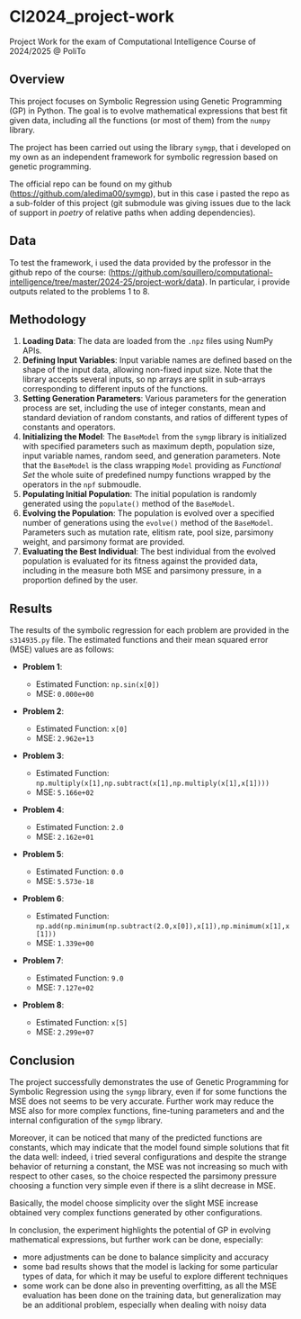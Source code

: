 # CI2024_project-work
Project Work for the exam of Computational Intelligence Course of 2024/2025 @ PoliTo

## Overview

This project focuses on Symbolic Regression using Genetic Programming (GP) in Python. The goal is to evolve mathematical expressions that best fit given data, including all the functions (or most of them) from the `numpy` library.

The project has been carried out using the library `symgp`, that i developed on my own as an independent framework for symbolic regression based on genetic programming.

The official repo can be found on my github (https://github.com/aledima00/symgp), but in this case i pasted the repo as a sub-folder of this project (git submodule was giving issues due to the lack of support in *poetry* of relative paths when adding dependencies).

## Data

To test the framework, i used the data provided by the professor in the github repo of the course: (https://github.com/squillero/computational-intelligence/tree/master/2024-25/project-work/data).
In particular, i provide outputs related to the problems 1 to 8.

## Methodology

1. **Loading Data**: The data are loaded from the `.npz` files using NumPy APIs.
2. **Defining Input Variables**: Input variable names are defined based on the shape of the input data, allowing non-fixed input size. Note that the library accepts several inputs, so np arrays are split in sub-arrays corresponding to different inputs of the functions.
3. **Setting Generation Parameters**: Various parameters for the generation process are set, including the use of integer constants, mean and standard deviation of random constants, and ratios of different types of constants and operators.
4. **Initializing the Model**: The `BaseModel` from the `symgp` library is initialized with specified parameters such as maximum depth, population size, input variable names, random seed, and generation parameters. Note that the `BaseModel` is the class wrapping `Model` providing as *Functional Set* the whole suite of predefined numpy functions wrapped by the operators in the `npf` submoudle.
5. **Populating Initial Population**: The initial population is randomly generated using the `populate()` method of the `BaseModel`.
6. **Evolving the Population**: The population is evolved over a specified number of generations using the `evolve()` method of the `BaseModel`. Parameters such as mutation rate, elitism rate, pool size, parsimony weight, and parsimony format are provided.
7. **Evaluating the Best Individual**: The best individual from the evolved population is evaluated for its fitness against the provided data, including in the measure both MSE and parsimony pressure, in a proportion defined by the user.

## Results

The results of the symbolic regression for each problem are provided in the `s314935.py` file. The estimated functions and their mean squared error (MSE) values are as follows:

- **Problem 1**:
  - Estimated Function: `np.sin(x[0])`
  - MSE: `0.000e+00`

- **Problem 2**:
  - Estimated Function: `x[0]`
  - MSE: `2.962e+13`

- **Problem 3**:
  - Estimated Function: `np.multiply(x[1],np.subtract(x[1],np.multiply(x[1],x[1])))`
  - MSE: `5.166e+02`

- **Problem 4**:
  - Estimated Function: `2.0`
  - MSE: `2.162e+01`

- **Problem 5**:
  - Estimated Function: `0.0`
  - MSE: `5.573e-18`

- **Problem 6**:
  - Estimated Function: `np.add(np.minimum(np.subtract(2.0,x[0]),x[1]),np.minimum(x[1],x[1]))`
  - MSE: `1.339e+00`

- **Problem 7**:
  - Estimated Function: `9.0`
  - MSE: `7.127e+02`

- **Problem 8**:
  - Estimated Function: `x[5]`
  - MSE: `2.299e+07`

## Conclusion

The project successfully demonstrates the use of Genetic Programming for Symbolic Regression using the `symgp` library, even if for some functions the MSE does not seems to be very accurate.
Further work may reduce the MSE also for more complex functions, fine-tuning parameters and and the internal configuration of the `symgp` library.

Moreover, it can be noticed that many of the predicted functions are constants, which may indicate that the model found simple solutions that fit the data well: indeed, i tried several configurations and despite the strange behavior of returning a constant, the MSE was not increasing so much with respect to other cases, so the choice respected the parsimony pressure choosing a function very simple even if there is a sliht decrease in MSE.

Basically, the model choose simplicity over the slight MSE increase obtained very complex functions generated by other configurations.

In conclusion, the experiment highlights the potential of GP in evolving mathematical expressions, but further work can be done, especially:
- more adjustments can be done to balance simplicity and accuracy
- some bad results shows that the model is lacking for some particular types of data, for which it may be useful to explore different techniques
- some work can be done also in preventing overfitting, as all the MSE evaluation has been done on the training data, but generalization may be an additional problem, especially when dealing with noisy data
